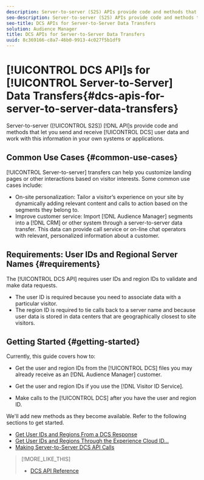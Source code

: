 ```yaml
---
description: Server-to-server (S2S) APIs provide code and methods that let you send and receive DCS user data and work with this information in your own systems or applications.
seo-description: Server-to-server (S2S) APIs provide code and methods that let you send and receive DCS user data and work with this information in your own systems or applications.
seo-title: DCS APIs for Server-to-Server Data Transfers
solution: Audience Manager
title: DCS APIs for Server-to-Server Data Transfers
uuid: 8c369166-c8a7-46b0-9913-4c027f5b1df9
---
```


# [!UICONTROL DCS API]s for [!UICONTROL Server-to-Server] Data Transfers{#dcs-apis-for-server-to-server-data-transfers}

Server-to-server ([!UICONTROL S2S]) [!DNL API]s provide code and methods that let you send and receive [!UICONTROL DCS] user data and work with this information in your own systems or applications.

## Common Use Cases {#common-use-cases}

[!UICONTROL Server-to-server] transfers can help you customize landing pages or other interactions based on visitor interests. Some common use cases include:

* On-site personalization: Tailor a visitor’s experience on your site by dynamically adding relevant content and calls to action based on the segments they belong to.
* Improve customer service: Import [!DNL Audience Manager] segments into a [!DNL CRM] or other system through a server-to-server data transfer. This data can provide call service or on-line chat operators with relevant, personalized information about a customer.

## Requirements: User IDs and Regional Server Names {#requirements}

The [!UICONTROL DCS API] requires user IDs and region IDs to validate and make data requests.

* The user ID is required because you need to associate data with a particular visitor.
* The region ID is required to tie calls back to a server name and because user data is stored in data centers that are geographically closest to site visitors.

## Getting Started {#getting-started}

Currently, this guide covers how to:

* Get the user and region IDs from the [!UICONTROL DCS] files you may already receive as an [!DNL Audience Manager] customer.

* Get the user and region IDs if you use the [!DNL Visitor ID Service].
* Make calls to the [!UICONTROL DCS] after you have the user and region ID.

We'll add new methods as they become available. Refer to the following sections to get started.

* [Get User IDs and Regions From a DCS Response](dcs-aam-ids.md)
* [Get User IDs and Regions Through the Experience Cloud ID...](dcs-mcid-ids.md)
* [Making Server-to-Server DCS API Calls](dcs-s2s-calls.md)

>[!MORE_LIKE_THIS]
>
>* [DCS API Reference](../../../api/dcs-intro/dcs-api-reference/dcs-api-methods.md)
